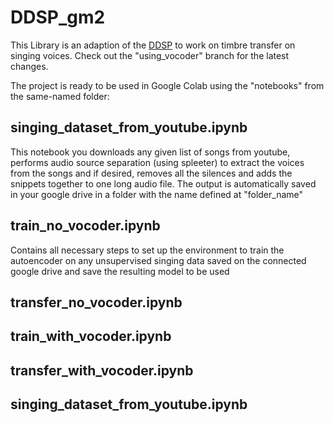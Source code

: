 # DDSP_gm2  

This Library is an adaption of the [DDSP](https://github.com/magenta/ddsp) to work on timbre transfer on singing voices. Check out the "using_vocoder" branch for the latest changes.

The project is ready to be used in Google Colab using the "notebooks" from the same-named folder:

## singing_dataset_from_youtube.ipynb
This notebook you downloads any given list of songs from youtube, performs audio source separation (using spleeter) to extract the voices from the songs and if desired, removes all the silences and adds the snippets together to one long audio file. The output is automatically saved in your google drive in a folder with the name defined at "folder_name"

## train_no_vocoder.ipynb
Contains all necessary steps to set up the environment to train the autoencoder on any unsupervised singing data saved on the connected google drive and save the resulting model to be used 

## transfer_no_vocoder.ipynb

## train_with_vocoder.ipynb

## transfer_with_vocoder.ipynb

## singing_dataset_from_youtube.ipynb






